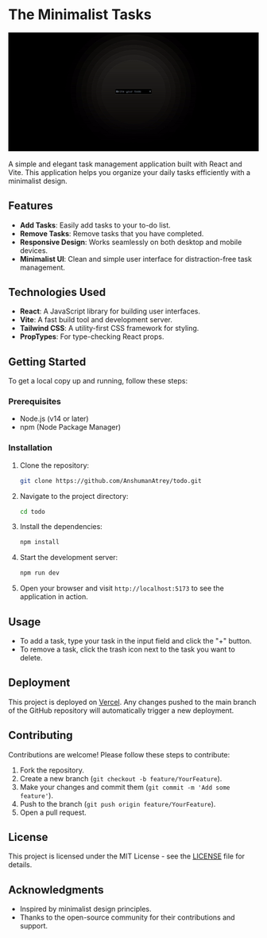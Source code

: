 # The Minimalist Tasks

![Application Preview](.\assets\minimalist-tasks.gif)

A simple and elegant task management application built with React and Vite. This application helps you organize your daily tasks efficiently with a minimalist design.

## Features

- **Add Tasks**: Easily add tasks to your to-do list.
- **Remove Tasks**: Remove tasks that you have completed.
- **Responsive Design**: Works seamlessly on both desktop and mobile devices.
- **Minimalist UI**: Clean and simple user interface for distraction-free task management.

## Technologies Used

- **React**: A JavaScript library for building user interfaces.
- **Vite**: A fast build tool and development server.
- **Tailwind CSS**: A utility-first CSS framework for styling.
- **PropTypes**: For type-checking React props.

## Getting Started

To get a local copy up and running, follow these steps:

### Prerequisites

- Node.js (v14 or later)
- npm (Node Package Manager)

### Installation

1. Clone the repository:

   ```bash
   git clone https://github.com/AnshumanAtrey/todo.git
   ```

2. Navigate to the project directory:

   ```bash
   cd todo
   ```

3. Install the dependencies:

   ```bash
   npm install
   ```

4. Start the development server:

   ```bash
   npm run dev
   ```

5. Open your browser and visit `http://localhost:5173` to see the application in action.

## Usage

- To add a task, type your task in the input field and click the "+" button.
- To remove a task, click the trash icon next to the task you want to delete.

## Deployment

This project is deployed on [Vercel](https://vercel.com). Any changes pushed to the main branch of the GitHub repository will automatically trigger a new deployment.

## Contributing

Contributions are welcome! Please follow these steps to contribute:

1. Fork the repository.
2. Create a new branch (`git checkout -b feature/YourFeature`).
3. Make your changes and commit them (`git commit -m 'Add some feature'`).
4. Push to the branch (`git push origin feature/YourFeature`).
5. Open a pull request.

## License

This project is licensed under the MIT License - see the [LICENSE](LICENSE) file for details.

## Acknowledgments

- Inspired by minimalist design principles.
- Thanks to the open-source community for their contributions and support.

